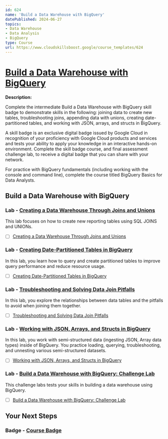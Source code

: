 ```yaml
---
id: 624
name: 'Build a Data Warehouse with BigQuery'
datePublished: 2024-06-27
topics:
- Data Warehouse
- Data Analysis
- BigQuery
type: Course
url: https://www.cloudskillsboost.google/course_templates/624
---
```


# [Build a Data Warehouse with BigQuery](https://www.cloudskillsboost.google/course_templates/624)

**Description:**

Complete the intermediate Build a Data Warehouse with BigQuery skill badge to demonstrate skills in the following: joining data to create new tables, troubleshooting joins, appending data with unions, creating date-partitioned tables, and working with JSON, arrays, and structs in BigQuery.

A skill badge is an exclusive digital badge issued by Google Cloud in recognition of your proficiency with Google Cloud products and services and tests your ability to apply your knowledge in an interactive hands-on environment. Complete the skill badge course, and final assessment challenge lab, to receive a digital badge that you can share with your network.

For practice with BigQuery fundamentals (including working with the console and command line), complete the course titled BigQuery Basics for Data Analysts.

## Build a Data Warehouse with BigQuery

### Lab - [Creating a Data Warehouse Through Joins and Unions](https://www.cloudskillsboost.google/course_templates/624/labs/489690)

This lab focuses on how to create new reporting tables using SQL JOINS and UNIONs.

- [ ] [Creating a Data Warehouse Through Joins and Unions](../labs/Creating-a-Data-Warehouse-Through-Joins-and-Unions.md)

### Lab - [Creating Date-Partitioned Tables in BigQuery](https://www.cloudskillsboost.google/course_templates/624/labs/489691)

In this lab, you learn how to query and create partitioned tables to improve query performance and reduce resource usage.

- [ ] [Creating Date-Partitioned Tables in BigQuery](../labs/Creating-Date-Partitioned-Tables-in-BigQuery.md)

### Lab - [Troubleshooting and Solving Data Join Pitfalls](https://www.cloudskillsboost.google/course_templates/624/labs/489692)

In this lab, you explore the relationships between data tables and the pitfalls to avoid when joining them together.

- [ ] [Troubleshooting and Solving Data Join Pitfalls](../labs/Troubleshooting-and-Solving-Data-Join-Pitfalls.md)

### Lab - [Working with JSON, Arrays, and Structs in BigQuery](https://www.cloudskillsboost.google/course_templates/624/labs/489693)

In this lab, you  work with semi-structured data (ingesting JSON, Array data types) inside of BigQuery. You practice loading, querying, troubleshooting, and unnesting various semi-structured datasets.

- [ ] [Working with JSON, Arrays, and Structs in BigQuery](../labs/Working-with-JSON-Arrays-and-Structs-in-BigQuery.md)

### Lab - [Build a Data Warehouse with BigQuery: Challenge Lab](https://www.cloudskillsboost.google/course_templates/624/labs/489694)

This challenge labs tests your skills in building a data warehouse using BigQuery.

- [ ] [Build a Data Warehouse with BigQuery: Challenge Lab](../labs/Build-a-Data-Warehouse-with-BigQuery-Challenge-Lab.md)

## Your Next Steps

### Badge - [Course Badge](https://www.cloudskillsboost.googleNone)
